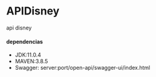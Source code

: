 # APIDisney

api disney

<h4>dependencias</h4>
<ul>
  <li>JDK:11.0.4</li>
  <li>MAVEN:3.8.5</li>
  <li>Swagger: server:port/open-api/swagger-ui/index.html
</li>
</ul>

